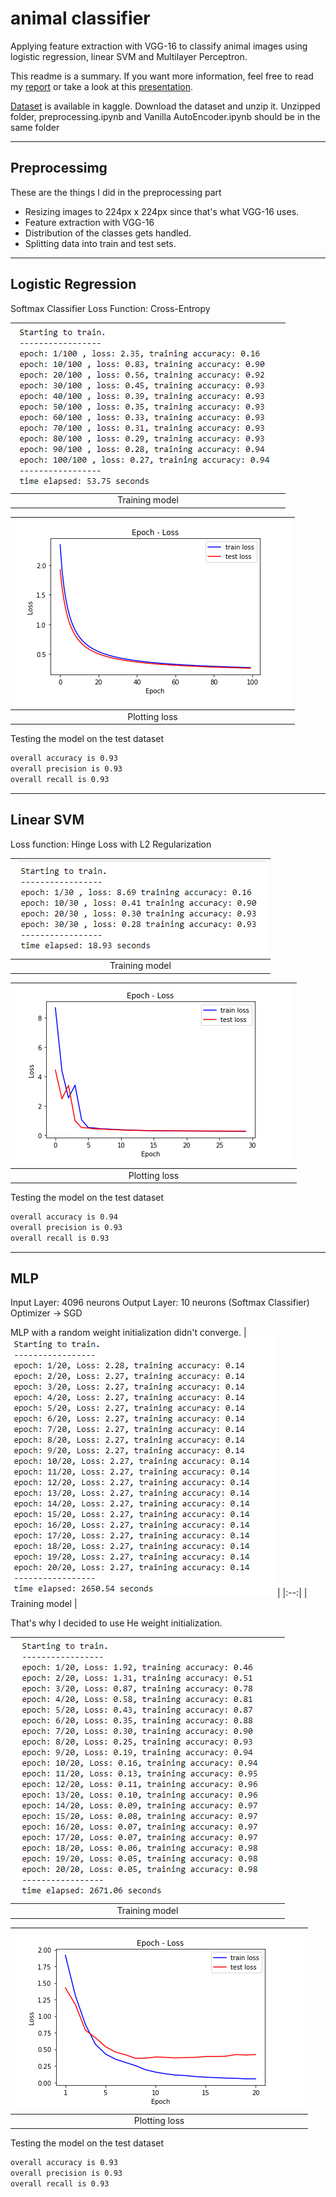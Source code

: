 # animal classifier
Applying feature extraction with VGG-16 to classify animal images using logistic regression, linear SVM and Multilayer Perceptron.

This readme is a summary. If you want more information, feel free to read my <a href="/eee485_final_report.pdf" class="image fit">report</a> or take a look at this <a href="/presentation.pptx" class="image fit">presentation</a>.

[Dataset](https://www.kaggle.com/vishalsubbiah/pokemon-images-and-types) is available in kaggle. Download the dataset and unzip it. Unzipped folder, preprocessing.ipynb and Vanilla AutoEncoder.ipynb should be in the same folder

---
## Preprocessimg
These are the things I did in the preprocessing part

- Resizing images to 224px x 224px since that's what VGG-16 uses.
- Feature extraction with VGG-16
- Distribution of the classes gets handled.
- Splitting data into train and test sets.

---

## Logistic Regression
Softmax Classifier
Loss Function: Cross-Entropy

| ![/losigtic-train.png](/logistic-train.png) | 
|:--:| 
| Training model |

| ![/logistic-loss-plot.png](/logistic-loss-plot.png) | 
|:--:| 
| Plotting loss |

Testing the model on the test dataset
```bash
overall accuracy is 0.93
overall precision is 0.93
overall recall is 0.93
```
---

## Linear SVM
Loss function: Hinge Loss with L2 Regularization

| ![/svm-train.png](/svm-train.png) | 
|:--:| 
| Training model |

| ![/svm-loss-plot.png](/svm-loss-plot.png) | 
|:--:| 
| Plotting loss |

Testing the model on the test dataset
```bash
overall accuracy is 0.94
overall precision is 0.93
overall recall is 0.93
```
---
## MLP
Input Layer: 4096 neurons
Output Layer: 10 neurons (Softmax Classifier)
Optimizer → SGD

MLP with a random weight initialization didn't converge.
| ![/mlp-train-random-weight.png](/mlp-train-random-weight.png) | 
|:--:| 
| Training model |


That's why I decided to use He weight initialization.

| ![/mlp-train.png](/mlp-train.png) | 
|:--:| 
| Training model |

| ![/mlp-loss-plot.png](/mlp-loss-plot.png) | 
|:--:| 
| Plotting loss |

Testing the model on the test dataset
```bash
overall accuracy is 0.93
overall precision is 0.93
overall recall is 0.93
```
